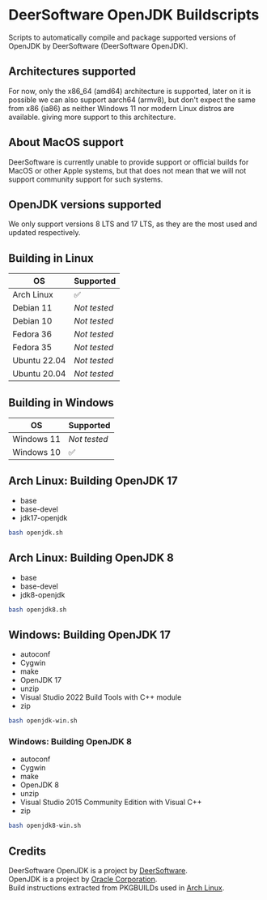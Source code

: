 # DeerSoftware OpenJDK Buildscripts

Scripts to automatically compile and package supported versions of OpenJDK by DeerSoftware (DeerSoftware OpenJDK).

## Architectures supported

For now, only the x86_64 (amd64) architecture is supported, later on it is possible we can also support aarch64 (armv8), but don't expect the same from x86 (ia86) as neither Windows 11 nor modern Linux distros are available. giving more support to this architecture.

## About MacOS support

DeerSoftware is currently unable to provide support or official builds for MacOS or other Apple systems, but that does not mean that we will not support community support for such systems.

## OpenJDK versions supported

We only support versions 8 LTS and 17 LTS, as they are the most used and updated respectively.

## Building in Linux

| OS           | Supported          |
| ------------ | ------------------ |
| Arch Linux   | :white_check_mark: |
| Debian 11    | *Not tested*       |
| Debian 10    | *Not tested*       |
| Fedora 36    | *Not tested*       |
| Fedora 35    | *Not tested*       |
| Ubuntu 22.04 | *Not tested*       |
| Ubuntu 20.04 | *Not tested*       |

## Building in Windows

| OS         | Supported          |
| ---------- | ------------------ |
| Windows 11 | *Not tested*       |
| Windows 10 | :white_check_mark: |

## Arch Linux: Building OpenJDK 17

- base
- base-devel
- jdk17-openjdk

```sh
bash openjdk.sh
```

## Arch Linux: Building OpenJDK 8

- base
- base-devel
- jdk8-openjdk

```sh
bash openjdk8.sh
```

## Windows: Building OpenJDK 17

- autoconf
- Cygwin
- make
- OpenJDK 17
- unzip
- Visual Studio 2022 Build Tools with C++ module
- zip

```sh
bash openjdk-win.sh
```

### Windows: Building OpenJDK 8

- autoconf
- Cygwin
- make
- OpenJDK 8
- unzip
- Visual Studio 2015 Community Edition with Visual C++
- zip

```sh
bash openjdk8-win.sh
```

## Credits

DeerSoftware OpenJDK is a project by [DeerSoftware](https://www.deersoftware.dev/).  
OpenJDK is a project by [Oracle Corporation](https://www.oracle.com/).  
Build instructions extracted from PKGBUILDs used in [Arch Linux](https://archlinux.org/).
